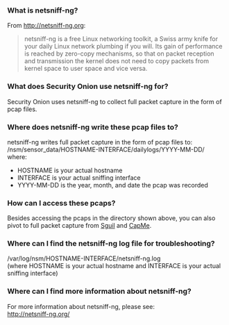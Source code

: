 ### What is netsniff-ng?
From http://netsniff-ng.org:
> netsniff-ng is a free Linux networking toolkit, a Swiss army knife for your daily Linux network plumbing if you will.  Its gain of performance is reached by zero-copy mechanisms, so that on packet reception and transmission the kernel does not need to copy packets from kernel space to user space and vice versa.

### What does Security Onion use netsniff-ng for?
Security Onion uses netsniff-ng to collect full packet capture in the form of pcap files.

### Where does netsniff-ng write these pcap files to?
netsniff-ng writes full packet capture in the form of pcap files to:  
/nsm/sensor_data/HOSTNAME-INTERFACE/dailylogs/YYYY-MM-DD/  
where:  
- HOSTNAME is your actual hostname
- INTERFACE is your actual sniffing interface
- YYYY-MM-DD is the year, month, and date the pcap was recorded

### How can I access these pcaps?
Besides accessing the pcaps in the directory shown above, you can also pivot to full packet capture from [Sguil](Sguil) and [CapMe](CapMe).

### Where can I find the netsniff-ng log file for troubleshooting? 
/var/log/nsm/HOSTNAME-INTERFACE/netsniff-ng.log  
(where HOSTNAME is your actual hostname and INTERFACE is your actual sniffing interface)

### Where can I find more information about netsniff-ng?
For more information about netsniff-ng, please see:  
http://netsniff-ng.org/